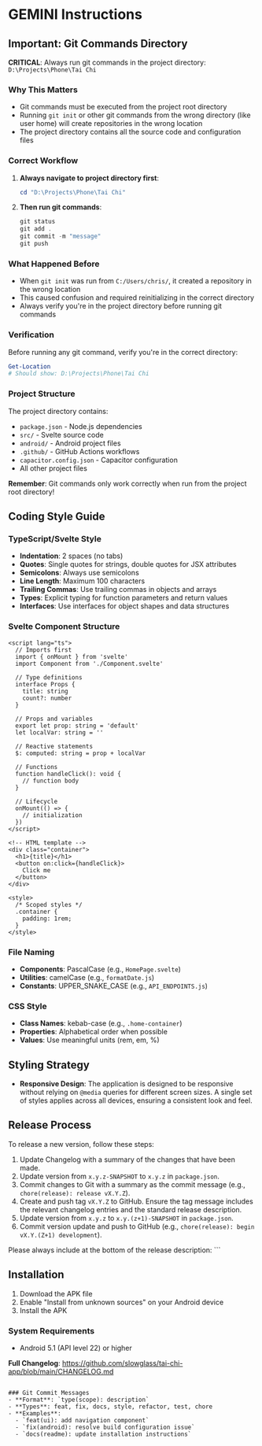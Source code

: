 # GEMINI Instructions

## Important: Git Commands Directory

**CRITICAL**: Always run git commands in the project directory: `D:\Projects\Phone\Tai Chi`

### Why This Matters
- Git commands must be executed from the project root directory
- Running `git init` or other git commands from the wrong directory (like user home) will create repositories in the wrong location
- The project directory contains all the source code and configuration files

### Correct Workflow
1. **Always navigate to project directory first**:
   ```powershell
   cd "D:\Projects\Phone\Tai Chi"
   ```

2. **Then run git commands**:
   ```powershell
   git status
   git add .
   git commit -m "message"
   git push
   ```

### What Happened Before
- When `git init` was run from `C:/Users/chris/`, it created a repository in the wrong location
- This caused confusion and required reinitializing in the correct directory
- Always verify you're in the project directory before running git commands

### Verification
Before running any git command, verify you're in the correct directory:
```powershell
Get-Location
# Should show: D:\Projects\Phone\Tai Chi
```

### Project Structure
The project directory contains:
- `package.json` - Node.js dependencies
- `src/` - Svelte source code
- `android/` - Android project files
- `.github/` - GitHub Actions workflows
- `capacitor.config.json` - Capacitor configuration
- All other project files

**Remember**: Git commands only work correctly when run from the project root directory!

## Coding Style Guide

### TypeScript/Svelte Style
- **Indentation**: 2 spaces (no tabs)
- **Quotes**: Single quotes for strings, double quotes for JSX attributes
- **Semicolons**: Always use semicolons
- **Line Length**: Maximum 100 characters
- **Trailing Commas**: Use trailing commas in objects and arrays
- **Types**: Explicit typing for function parameters and return values
- **Interfaces**: Use interfaces for object shapes and data structures

### Svelte Component Structure
```svelte
<script lang="ts">
  // Imports first
  import { onMount } from 'svelte'
  import Component from './Component.svelte'
  
  // Type definitions
  interface Props {
    title: string
    count?: number
  }
  
  // Props and variables
  export let prop: string = 'default'
  let localVar: string = ''
  
  // Reactive statements
  $: computed: string = prop + localVar
  
  // Functions
  function handleClick(): void {
    // function body
  }
  
  // Lifecycle
  onMount(() => {
    // initialization
  })
</script>

<!-- HTML template -->
<div class="container">
  <h1>{title}</h1>
  <button on:click={handleClick}>
    Click me
  </button>
</div>

<style>
  /* Scoped styles */
  .container {
    padding: 1rem;
  }
</style>
```

### File Naming
- **Components**: PascalCase (e.g., `HomePage.svelte`)
- **Utilities**: camelCase (e.g., `formatDate.js`)
- **Constants**: UPPER_SNAKE_CASE (e.g., `API_ENDPOINTS.js`)

### CSS Style
- **Class Names**: kebab-case (e.g., `.home-container`)
- **Properties**: Alphabetical order when possible
- **Values**: Use meaningful units (rem, em, %)

## Styling Strategy
- **Responsive Design**: The application is designed to be responsive without relying on `@media` queries for different screen sizes. A single set of styles applies across all devices, ensuring a consistent look and feel.

## Release Process
To release a new version, follow these steps:
1.  Update Changelog with a summary of the changes that have been made.
2.  Update version from `x.y.z-SNAPSHOT` to `x.y.z` in `package.json`.
3.  Commit changes to Git with a summary as the commit message (e.g., `chore(release): release vX.Y.Z`).
4. Create and push tag `vX.Y.Z` to GitHub. Ensure the tag message includes the relevant changelog entries and the standard release description.
5.  Update version from `x.y.z` to `x.y.(z+1)-SNAPSHOT` in `package.json`.
6.  Commit version update and push to GitHub (e.g., `chore(release): begin vX.Y.(Z+1) development`).

Please always include at the bottom of the release description: ```
## Installation
1. Download the APK file
2. Enable "Install from unknown sources" on your Android device
3. Install the APK

### System Requirements
- Android 5.1 (API level 22) or higher


**Full Changelog**: https://github.com/slowglass/tai-chi-app/blob/main/CHANGELOG.md
```

### Git Commit Messages
- **Format**: `type(scope): description`
- **Types**: feat, fix, docs, style, refactor, test, chore
- **Examples**:
  - `feat(ui): add navigation component`
  - `fix(android): resolve build configuration issue`
  - `docs(readme): update installation instructions`
